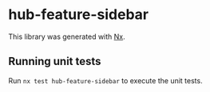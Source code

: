 # hub-feature-sidebar

This library was generated with [Nx](https://nx.dev).

## Running unit tests

Run `nx test hub-feature-sidebar` to execute the unit tests.
